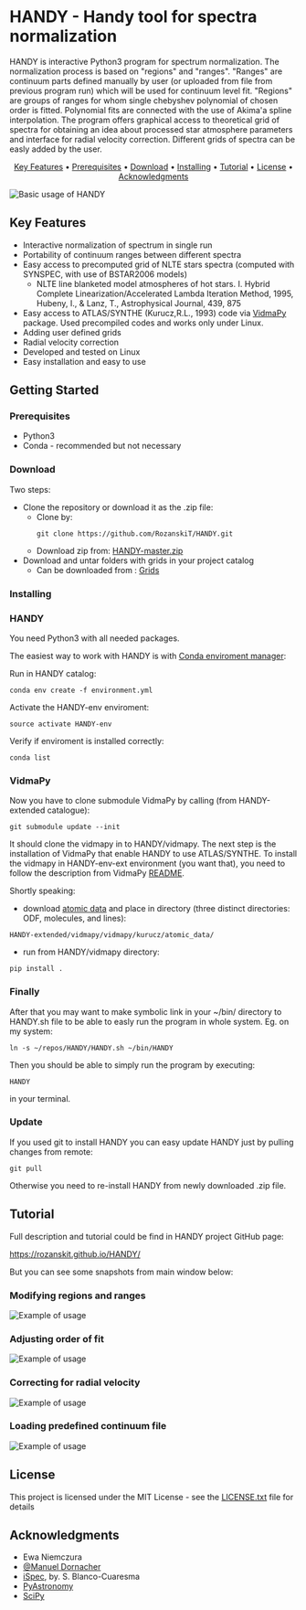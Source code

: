# HANDY - Handy tool for spectra normalization

HANDY is interactive Python3 program for spectrum normalization. The normalization process is based on "regions" and "ranges". "Ranges" are continuum parts defined manually by user (or uploaded from file from previous program run) which will be used for continuum level fit. "Regions" are groups of ranges for whom single chebyshev polynomial of chosen order is fitted. Polynomial fits are connected with the use of Akima'a spline interpolation. The program offers graphical access to theoretical grid of spectra for obtaining an idea about processed star atmosphere parameters and interface for radial velocity correction. Different grids of spectra can be easly added by the user.

<p align="center">
  <a href="#key-features">Key Features</a> •
  <a href="#prerequisites">Prerequisites</a> •
  <a href="#download">Download</a> •
  <a href="#installing">Installing</a> •
  <a href="#tutorial">Tutorial</a> •
  <a href="#license">License</a> •
  <a href="#acknowledgments">Acknowledgments</a>
</p>

![Basic usage of HANDY](docs/img/typicalUse.gif)

## Key Features

* Interactive normalization of spectrum in single run
* Portability of continuum ranges between different spectra
* Easy access to precomputed grid of NLTE stars spectra (computed with SYNSPEC, with use of BSTAR2006 models)
  - NLTE line blanketed model atmospheres of hot stars. I. Hybrid Complete Linearization/Accelerated Lambda Iteration Method, 1995, Hubeny, I., & Lanz, T., Astrophysical Journal, 439, 875
* Easy access to ATLAS/SYNTHE (Kurucz,R.L., 1993) code via [VidmaPy](https://github.com/RozanskiT/vidmapy) package. Used precompiled codes and works only under Linux.
* Adding user defined grids
* Radial velocity correction
* Developed and tested on Linux
* Easy installation and easy to use

## Getting Started

### Prerequisites

* Python3
* Conda - recommended but not necessary

### Download

Two steps:
* Clone the repository or download it as the .zip file:
  - Clone by:
    ```
    git clone https://github.com/RozanskiT/HANDY.git
    ```
  - Download zip from:
  [HANDY-master.zip](https://github.com/RozanskiT/HANDY/archive/master.zip)
* Download and untar folders with grids in your project catalog
  - Can be downloaded from : [Grids](https://drive.google.com/open?id=1VH5hQ5toTWuPFA_6vIpD1aZxs6u0nmia)

### Installing
### HANDY
You need Python3 with all needed packages.

The easiest way to work with HANDY is with [Conda enviroment manager](https://conda.io/docs/user-guide/tasks/manage-environments.html#creating-an-environment-from-an-environment-yml-file):

Run in HANDY catalog:
```
conda env create -f environment.yml
```
Activate the HANDY-env enviroment:
```
source activate HANDY-env
```
Verify if enviroment is installed correctly:
```
conda list
```
### VidmaPy

Now you have to clone submodule VidmaPy by calling (from HANDY-extended catalogue):
```
git submodule update --init
```
It should clone the vidmapy in to HANDY/vidmapy. The next step is the installation of VidmaPy that enable HANDY to use ATLAS/SYNTHE. To install the vidmapy in HANDY-env-ext environment (you want that), you need to follow the description from VidmaPy [README](https://github.com/RozanskiT/vidmapy).

Shortly speaking:

* download [atomic data](https://drive.google.com/drive/folders/1H-lFH69fyWvwWydgO8uBS3TIAdZ9hWdc?usp=sharing) and place in directory (three distinct directories: ODF, molecules, and lines):
```
HANDY-extended/vidmapy/vidmapy/kurucz/atomic_data/
```
* run from HANDY/vidmapy directory:
```
pip install .
```

### Finally

After that you may want to make symbolic link in your ~/bin/ directory to HANDY.sh file to be able to easly run the program in whole system. Eg. on my system:
```
ln -s ~/repos/HANDY/HANDY.sh ~/bin/HANDY
```


Then you should be able to simply run the program by executing:
```
HANDY
```
in your terminal.

### Update

If you used git to install HANDY you can easy update HANDY just by pulling changes from remote:
```
git pull
```
Otherwise you need to re-install HANDY from newly downloaded .zip file.

## Tutorial

Full description and tutorial could be find in HANDY project GitHub page:

https://rozanskit.github.io/HANDY/

But you can see some snapshots from main window below:

### Modifying regions and ranges

![Example of usage](docs/img/playingWithRegions.gif)

### Adjusting order of fit

![Example of usage](docs/img/settingOrderHb.gif)

### Correcting for radial velocity

![Example of usage](docs/img/radialVelocity.gif)

### Loading predefined continuum file

![Example of usage](docs/img/loadContinuum.gif)

## License

This project is licensed under the MIT License - see the [LICENSE.txt](LICENSE.txt) file for details

## Acknowledgments

* Ewa Niemczura
* [@Manuel Dornacher](https://github.com/MDornacher)
* [iSpec](http://adsabs.harvard.edu/abs/2014A%26A...569A.111B), by. S. Blanco-Cuaresma
* [PyAstronomy](https://github.com/sczesla/PyAstronomy)
* [SciPy](https://www.scipy.org/)
<!---
-->
